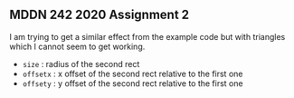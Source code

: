 ## MDDN 242 2020 Assignment 2


I am trying to get a similar effect from the example code but with triangles which I cannot seem to get working. 
  * `size` : radius of the second rect
  * `offsetx` : x offset of the second rect relative to the first one
  * `offsety` : y offset of the second rect relative to the first one

